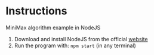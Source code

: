 # Instructions

MiniMax algorithm example in NodeJS

1. Download and install NodeJS from the official [website](https://nodejs.org/en/download)
2. Run the program with: `npm start` (in any terminal)
